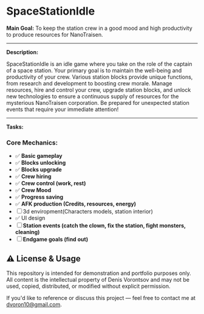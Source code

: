 # SpaceStationIdle

**Main Goal:** To keep the station crew in a good mood and high productivity to produce resources for NanoTraisen.

---

**Description:**

SpaceStationIdle is an idle game where you take on the role of the captain of a space station. Your primary goal is to maintain the well-being and productivity of your crew. Various station blocks provide unique functions, from research and development to boosting crew morale. Manage resources, hire and control your crew, upgrade station blocks, and unlock new technologies to ensure a continuous supply of resources for the mysterious NanoTraisen corporation. Be prepared for unexpected station events that require your immediate attention!

---

**Tasks:**

### Core Mechanics:

* ✅ **Basic gameplay**
* ✅ **Blocks unlocking**
* ✅ **Blocks upgrade**
* ✅ **Crew hiring**
* ✅ **Crew control (work, rest)**
* ✅ **Crew Mood**
* ✅ **Progress saving**
* ✅ **AFK production (Credits, resources, energy)**
* ☐ 3d enviropment(Characters models, station interior)
* ✅ UI design
* ☐ **Station events (catch the clown, fix the station, fight monsters, cleaning)**
* ☐ **Endgame goals (find out)**

## ⚠️ License & Usage

This repository is intended for demonstration and portfolio purposes only.  
All content is the intellectual property of Denis Vorontsov and may not be used, copied, distributed, or modified without explicit permission.

If you'd like to reference or discuss this project — feel free to contact me at [dvoron10@gmail.com](mailto:dvoron10@gmail.com).
